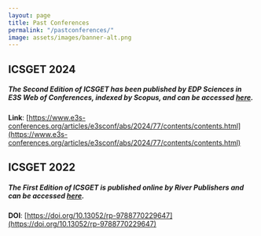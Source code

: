 ```yaml
---
layout: page
title: Past Conferences
permalink: "/pastconferences/"
image: assets/images/banner-alt.png
---
```


## ICSGET 2024

##### The Second Edition of ICSGET has been published by EDP Sciences in E3S Web of Conferences, indexed by **Scopus**, and can be accessed [here](https://www.e3s-conferences.org/articles/e3sconf/abs/2024/77/contents/contents.html).  

**Link**: [https://www.e3s-conferences.org/articles/e3sconf/abs/2024/77/contents/contents.html](https://www.e3s-conferences.org/articles/e3sconf/abs/2024/77/contents/contents.html)  


## ICSGET 2022

##### The First Edition of ICSGET is published online by River Publishers and can be accessed [here](https://www.riverpublishers.com/research_details.php?book_id=1042).  

**DOI**: [https://doi.org/10.13052/rp-9788770229647](https://doi.org/10.13052/rp-9788770229647)  

